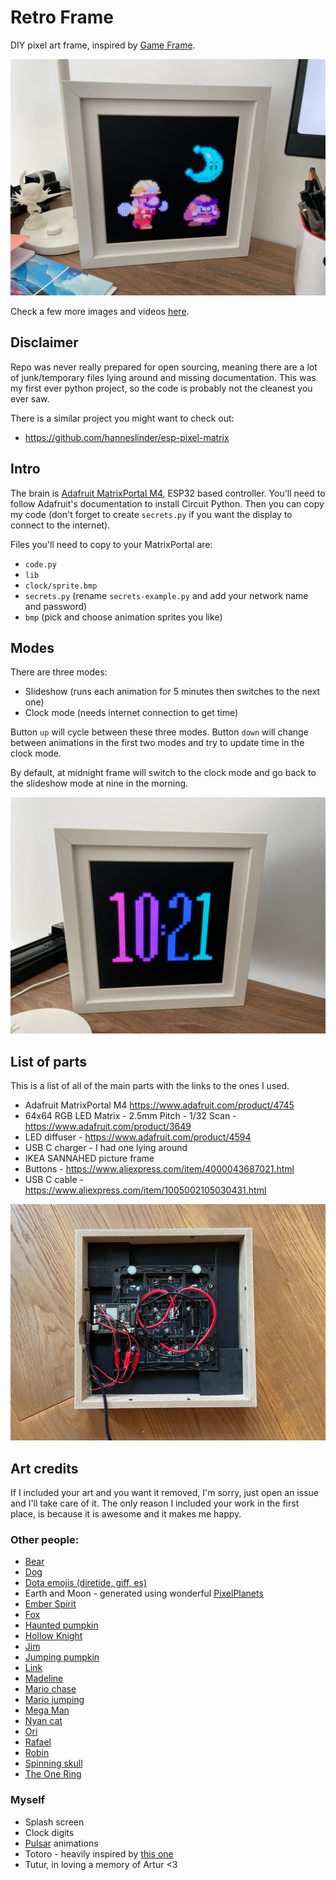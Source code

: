 # Retro Frame

DIY pixel art frame, inspired by [Game Frame](https://ledseq.com/product/game-frame/).

![Retro Frame](retro-frame.jpg)

Check a few more images and videos [here](https://imgur.com/a/cLXGWWd).

## Disclaimer

Repo was never really prepared for open sourcing, meaning there are a lot of junk/temporary files lying around and missing documentation. This was my first ever python project, so the code is probably not the cleanest you ever saw.

There is a similar project you might want to check out:

- https://github.com/hanneslinder/esp-pixel-matrix

## Intro

The brain is [Adafruit MatrixPortal M4](https://www.adafruit.com/product/4745), ESP32 based controller. You'll need to follow Adafruit's documentation to install Circuit Python. Then you can copy my code (don't forget to create `secrets.py` if you want the display to connect to the internet).

Files you'll need to copy to your MatrixPortal are:

- `code.py`
- `lib`
- `clock/sprite.bmp`
- `secrets.py` (rename `secrets-example.py` and add your network name and password)
- `bmp` (pick and choose animation sprites you like)

## Modes

There are three modes:

- Slideshow (runs each animation for 5 minutes then switches to the next one)
- Clock mode (needs internet connection to get time)

Button `up` will cycle between these three modes. Button `down` will change between animations in the first two modes and try to update time in the clock mode.

By default, at midnight frame will switch to the clock mode and go back to the slideshow mode at nine in the morning.

![Retro Frame in clock mode](retro-frame-clock.jpg)

## List of parts

This is a list of all of the main parts with the links to the ones I used.

- Adafruit MatrixPortal M4 https://www.adafruit.com/product/4745
- 64x64 RGB LED Matrix - 2.5mm Pitch - 1/32 Scan - https://www.adafruit.com/product/3649
- LED diffuser - https://www.adafruit.com/product/4594
- USB C charger - I had one lying around
- IKEA SANNAHED picture frame
- Buttons - https://www.aliexpress.com/item/4000043687021.html
- USB C cable - https://www.aliexpress.com/item/1005002105030431.html

![Retro Frame internals](retro-frame-internals.jpg)

## Art credits

If I included your art and you want it removed, I'm sorry, just open an issue and I'll take care of it. The only reason I included your work in the first place, is because it is awesome and it makes me happy.

### Other people:

- [Bear](https://rephildesign.tumblr.com/post/120859307063/filbertgames-this-is-what-happens-when-you)
- [Dog](https://dribbble.com/shots/2367354-Doggy-Rabbit)
- [Dota emojis (diretide, giff, es)](https://dota2.fandom.com/wiki/Emoticons)
- Earth and Moon - generated using wonderful [PixelPlanets](https://github.com/Deep-Fold/PixelPlanets)
- [Ember Spirit](https://33.media.tumblr.com/3f53a2565f16799b155d33072ef5fca0/tumblr_nalmwaJGah1sgajexo2_250.gif)
- [Fox](https://elthen.itch.io/2d-pixel-art-fox-sprites)
- [Haunted pumpkin](https://pixeljoint.com/pixelart/25807.htm)
- [Hollow Knight](https://www.deviantart.com/haykira/art/Hallownest-Fellas-841502305)
- [Jim](https://hani-amir.com/blog/2017/2/7/pixel-art-animation-basics-5-classic-side-scrolling-walking-running-animations-from-the-snes-era)
- [Jumping pumpkin](https://pixeljoint.com/pixelart/15445.htm)
- [Link](https://www.deviantart.com/world-of-noel/art/Linked-Seasons-Link-361192040)
- [Madeline](https://rephil.dribbble.com/)
- [Mario chase](https://rephil.dribbble.com/)
- [Mario jumping](https://pug-of-war.tumblr.com/post/116535010016/its-a-me-ah-mario)
- [Mega Man](https://www.deviantart.com/bionicandrew1/art/MegaMan-MvC-Moves-736040903)
- [Nyan cat](https://www.nyan.cat/credits.php)
- [Ori](https://twitter.com/WoostarsPixels/status/1543954734108872705?cxt=HHwWgsC8vdCpne0qAAAA)
- [Rafael](https://adamklingpixel.weebly.com/)
- [Robin](http://www.playiconoclasts.com/)
- [Spinning skull](https://www.artstation.com/artwork/ykRDB3)
- [The One Ring](https://dribbble.com/shots/3273233-The-One-Ring)

### Myself

- Splash screen
- Clock digits
- [Pulsar](https://muffinman/pulsar) animations
- Totoro - heavily inspired by [this one](https://www.deviantart.com/andrewjohnnnn/art/Totoro-Rain-GIF-613239881)
- Tutur, in loving a memory of Artur <3
